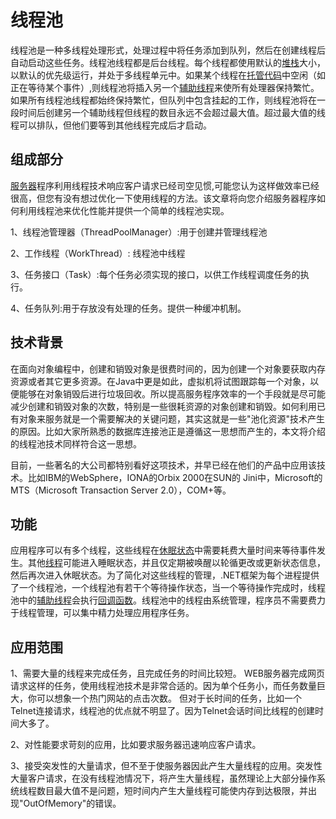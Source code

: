 # 线程池

线程池是一种多线程处理形式，处理过程中将任务添加到队列，然后在创建线程后自动启动这些任务。线程池线程都是后台线程。每个线程都使用默认的[堆栈](https://baike.baidu.com/item/堆栈)大小，以默认的优先级运行，并处于多线程单元中。如果某个线程在[托管代码](https://baike.baidu.com/item/托管代码)中空闲（如正在等待某个事件）,则线程池将插入另一个[辅助线程](https://baike.baidu.com/item/辅助线程)来使所有处理器保持繁忙。如果所有线程池线程都始终保持繁忙，但队列中包含挂起的工作，则线程池将在一段时间后创建另一个辅助线程但线程的数目永远不会超过最大值。超过最大值的线程可以排队，但他们要等到其他线程完成后才启动。

## 组成部分

[服务器](https://baike.baidu.com/item/服务器)程序利用线程技术响应客户请求已经司空见惯,可能您认为这样做效率已经很高，但您有没有想过优化一下使用线程的方法。该文章将向您介绍服务器程序如何利用线程池来优化性能并提供一个简单的线程池实现。

1、线程池管理器（ThreadPoolManager）:用于创建并管理线程池

2、工作线程（WorkThread）: 线程池中线程

3、任务接口（Task）:每个任务必须实现的接口，以供工作线程调度任务的执行。

4、任务队列:用于存放没有处理的任务。提供一种缓冲机制。

## 技术背景

在面向对象编程中，创建和销毁对象是很费时间的，因为创建一个对象要获取内存资源或者其它更多资源。在Java中更是如此，虚拟机将试图跟踪每一个对象，以便能够在对象销毁后进行垃圾回收。所以提高服务程序效率的一个手段就是尽可能减少创建和销毁对象的次数，特别是一些很耗资源的对象创建和销毁。如何利用已有对象来服务就是一个需要解决的关键问题，其实这就是一些"池化资源"技术产生的原因。比如大家所熟悉的数据库连接池正是遵循这一思想而产生的，本文将介绍的线程池技术同样符合这一思想。

目前，一些著名的大公司都特别看好这项技术，并早已经在他们的产品中应用该技术。比如IBM的WebSphere，IONA的Orbix 2000在SUN的 Jini中，Microsoft的MTS（Microsoft Transaction Server 2.0），COM+等。

## 功能

应用程序可以有多个线程，这些线程在[休眠状态](https://baike.baidu.com/item/休眠状态)中需要耗费大量时间来等待事件发生。其他[线程](https://baike.baidu.com/item/线程)可能进入睡眠状态，并且仅定期被唤醒以轮循更改或更新状态信息，然后再次进入休眠状态。为了简化对这些线程的管理，.NET框架为每个进程提供了一个线程池，一个线程池有若干个等待操作状态，当一个等待操作完成时，线程池中的[辅助线程](https://baike.baidu.com/item/辅助线程)会执行[回调函数](https://baike.baidu.com/item/回调函数)。线程池中的线程由系统管理，程序员不需要费力于线程管理，可以集中精力处理应用程序任务。



## 应用范围

1、需要大量的线程来完成任务，且完成任务的时间比较短。 WEB服务器完成网页请求这样的任务，使用线程池技术是非常合适的。因为单个任务小，而任务数量巨大，你可以想象一个热门网站的点击次数。 但对于长时间的任务，比如一个Telnet连接请求，线程池的优点就不明显了。因为Telnet会话时间比线程的创建时间大多了。

2、对性能要求苛刻的应用，比如要求服务器迅速响应客户请求。

3、接受突发性的大量请求，但不至于使服务器因此产生大量线程的应用。突发性大量客户请求，在没有线程池情况下，将产生大量线程，虽然理论上大部分操作系统线程数目最大值不是问题，短时间内产生大量线程可能使内存到达极限，并出现"OutOfMemory"的错误。

## 

```

```



